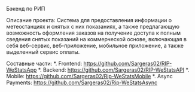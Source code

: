 Бэкенд по РИП

Описание проекта:
Система для предоставления информации о метеостанциях и снятых с них показаниях, а также предлагающую возможность оформления заказов на получение доступа к полным сведения снятых показаний на коммерческой основе,
включающая в себя веб-сервис, веб-приложение, мобильное приложение, а также выделенный сервис оплаты.

Составные части:
*. Frontend: https://github.com/Sargeras02/RIP-WeStatsApp
*. Backend: https://github.com/Sargeras02/RIP-WeStatsAPI
*. Mobile: https://github.com/Sargeras02/Rip-WeStatsMobile
*. Async Payments: https://github.com/Sargeras02/Rip-WeStatsAsync
